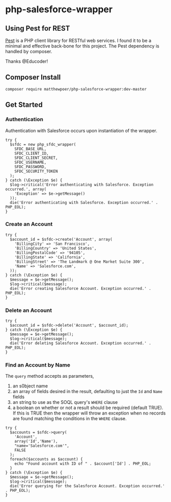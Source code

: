 # php-salesforce-wrapper

## Using Pest for REST
[Pest](https://github.com/educoder/pest) is a PHP client library for RESTful web services. I found it to be a minimal and effective back-bone for this project. The Pest dependency is handled by composer.

Thanks @Educoder!

## Composer Install

```
composer require matthewpoer/php-salesforce-wrapper:dev-master
```

## Get Started

### Authentication
Authentication with Salesforce occurs upon instantiation of the wrapper.
~~~
try {
  $sfdc = new php_sfdc_wrapper(
    SFDC_BASE_URL,
    SFDC_CLIENT_ID,
    SFDC_CLIENT_SECRET,
    SFDC_USERNAME,
    SFDC_PASSWORD,
    SFDC_SECURITY_TOKEN
  );
} catch (\Exception $e) {
  $log->critical('Error authenticating with Salesforce. Exception occurred.', array(
    'Exception' => $e->getMessage()
  ));
  die('Error authenticating with Salesforce. Exception occurred.' . PHP_EOL);
}
~~~

### Create an Account
~~~
try {
  $account_id = $sfdc->create('Account', array(
    'BillingCity' => 'San Francisco',
    'BillingCountry' => 'United States',
    'BillingPostalCode' => '94105',
    'BillingState' => 'California',
    'BillingStreet' => 'The Landmark @ One Market Suite 300',
    'Name' => 'Salesforce.com',
  ));
} catch (\Exception $e) {
  $message = $e->getMessage();
  $log->critical($message);
  die('Error creating Salesforce Account. Exception occurred.' . PHP_EOL);
}
~~~

### Delete an Account
~~~
try {
  $account_id = $sfdc->delete('Account', $account_id);
} catch (\Exception $e) {
  $message = $e->getMessage();
  $log->critical($message);
  die('Error deleting Salesforce Account. Exception occurred.' . PHP_EOL);
}
~~~

### Find an Account by Name
The `query` method accepts as parameters,
1. an s0bject name
2. an array of fields desired in the result, defaulting to just the `Id` and `Name` fields
3. an string to use as the SOQL query's `WHERE` clause
4. a boolean on whether or not a result should be required (default TRUE). If this is TRUE then the wrapper will throw an exception when no records are found matching the conditions in the `WHERE` clause.

~~~
try {
  $accounts = $sfdc->query(
    'Account',
    array('Id','Name'),
    "name='Salesforce.com'",
    FALSE
  );
  foreach($accounts as $account) {
    echo "Found account with ID of " . $account['Id'] . PHP_EOL;
  }
} catch (\Exception $e) {
  $message = $e->getMessage();
  $log->critical($message);
  die('Error querying for the Salesforce Account. Exception occurred.' . PHP_EOL);
}
~~~
